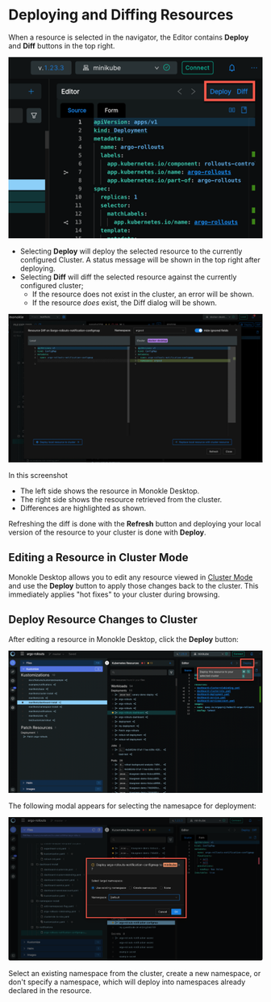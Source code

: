 # Deploying and Diffing Resources

When a resource is selected in the navigator, the Editor contains **Deploy** and **Diff** buttons in the top right.

![Deploy and Diff buttons](img/deploy-and-diff-buttons-2.0.png)

- Selecting **Deploy** will deploy the selected resource to the currently configured Cluster. A status message will be
  shown in the top right after deploying.
- Selecting **Diff** will diff the selected resource against the currently configured cluster;
    - If the resource does not exist in the cluster, an error will be shown.
    - If the resource _does_ exist, the Diff dialog will be shown.

![Resource Diff](img/diff-tble-8-1.11.png)

In this screenshot

- The left side shows the resource in Monokle Desktop.
- The right side shows the resource retrieved from the cluster.
- Differences are highlighted as shown.

Refreshing the diff is done with the **Refresh** button and deploying your local version of the resource to your cluster is done with **Deploy**.

## **Editing a Resource in Cluster Mode**

Monokle Desktop allows you to edit any resource viewed in [Cluster Mode](cluster-integration.md) and use the **Deploy** button to apply those changes back
to the cluster. This immediately applies "hot fixes" to your cluster during browsing.

## **Deploy Resource Changes to Cluster**

After editing a resource in Monokle Desktop, click the **Deploy** button:

![Deploy Button](img/deploy-to-cluster-2.0.png)

 The following modal appears for selecting the namesapce for deployment:

![Namespace Selector](img/namespace-selector-2.0.png)

Select an existing namespace from the cluster, create a new namespace, or don't specify a namespace, which will deploy into namespaces already declared in the resource.
